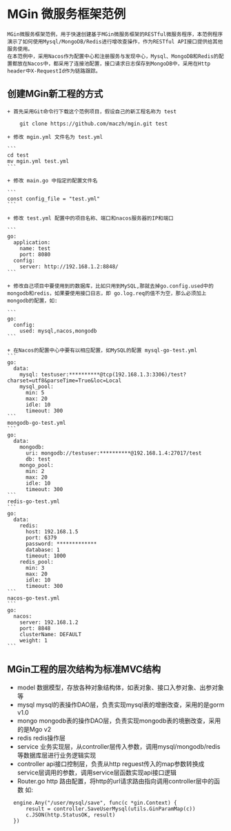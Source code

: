 # MGin 微服务框架范例

    MGin微服务框架范例，用于快速创建基于MGin微服务框架的RESTful微服务程序，本范例程序演示了如何使用Mysql/MongoDB/Redis进行增改查操作，作为RESTful API接口提供给其他服务使用。
    在本范例中，采用Nacos作为配置中心和注册服务与发现中心，Mysql、MongoDB和Redis的配置都放在Nacos中，都采用了连接池配置，接口请求日志保存到MongoDB中，采用在Http header中X-RequestId作为链路跟踪。
    
## 创建MGin新工程的方式

    + 首先采用Git命令行下载这个范例项目，假设自己的新工程名称为 test
    
```
    git clone https://github.com/maczh/mgin.git test
```
    
    + 修改 mgin.yml 文件名为 test.yml
    
    ```
    cd test
    mv mgin.yml test.yml
    ```
    
    + 修改 main.go 中指定的配置文件名
    
    ```
    const config_file = "test.yml"
    ```
    
    + 修改 test.yml 配置中的项目名称、端口和nacos服务器的IP和端口
    
    ```
    go:
      application:
        name: test
        port: 8080
      config:
        server: http://192.168.1.2:8848/
    ```
    
    + 修改自己项目中要使用到的数据库，比如只用到MySQL,那就去掉go.config.used中的mongodb和redis，如果要使用接口日志，即 go.log.req的值不为空，那么必须加上mongodb的配置，如:
    
    ```
    go:
      config:
        used: mysql,nacos,mongodb
    ```
    
    + 在Nacos的配置中心中要有以相应配置，如MySQL的配置 mysql-go-test.yml
    ```
    go:
      data:
        mysql: testuser:**********@tcp(192.168.1.3:3306)/test?charset=utf8&parseTime=True&loc=Local
        mysql_pool:
          min: 5
          max: 20
          idle: 10
          timeout: 300
    ```
    mongodb-go-test.yml
    ```
    go:
      data:
        mongodb:
          uri: mongodb://testuser:**********@192.168.1.4:27017/test
          db: test
        mongo_pool:
          min: 2
          max: 20
          idle: 10
          timeout: 300 
    ```
    redis-go-test.yml
    ```
    go:
      data:
        redis:
          host: 192.168.1.5
          port: 6379
          password: *************
          database: 1
          timeout: 1000
        redis_pool:
          min: 3
          max: 20
          idle: 10
          timeout: 300
    ```
    nacos-go-test.yml
    ```
    go:
      nacos:
        server: 192.168.1.2
        port: 8848
        clusterName: DEFAULT
        weight: 1
    ```
    
## MGin工程的层次结构为标准MVC结构

  + model 
  数据模型，存放各种对象结构体，如表对象、接口入参对象、出参对象等
  + mysql
  mysql的表操作DAO层，负责实现mysql表的增删改查，采用的是gorm v1.0
  + mongo
  mongodb表的操作DAO层，负责实现mongodb表的境删改查，采用的是Mgo v2
  + redis
  redis操作层
  + service
  业务实现层，从controller层传入参数，调用mysql/mongodb/redis等数据库层进行业务逻辑实现
  + controller
  api接口控制层，负责从http reguest传入的map参数转换成service层调用的参数，调用service层函数实现api接口逻辑
  + Router.go
  http 路由配置，将http的url请求路由指向调用controller层中的函数
  如:
  ```
	engine.Any("/user/mysql/save", func(c *gin.Context) {
		result = controller.SaveUserMysql(utils.GinParamMap(c))
		c.JSON(http.StatusOK, result)
	})
  ``` 
